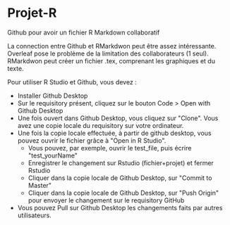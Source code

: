 # Projet-R


Github pour avoir un fichier R Markdown collaboratif

La connection entre Github et RMarkdwon peut être assez intéressante. Overleaf pose le problème de la limitation des collaborateurs (1 seul). RMarkdwon peut créer un fichier .tex, comprenant les graphiques et du texte. 

Pour utiliser R Studio et Github, vous devez : 
 -  Installer Github Desktop
 -  Sur le requisitory présent, cliquez sur le bouton Code > Open with Github Desktop
 -  Une fois ouvert dans Github Desktop, vous cliquez sur "Clone". Vous avez une copie locale du requisitory sur votre ordinateur. 
 -  Une fois la copie locale effectuée, à partir de github desktop, vous pouvez ouvrir le fichier grâce à "Open in R Studio". 
     -  Vous pouvez, par exemple, ouvrir le test_file, puis écrire "test_yourName" 
     -  Enregistrer le changement sur Rstudio (fichier+projet) et fermer Rstudio 
     -  Cliquer dans la copie locale de Github Desktop, sur "Commit to Master" 
     -  Cliquer dans la copie locale de Github Desktop, sur "Push Origin" pour envoyer le changement sur le requisitory GitHub 
 -  Vous pouvez Pull sur Github Desktop les changements faits par autres utilisateurs. 
